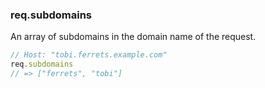 <!---
 Copyright (c) 2016 StrongLoop, IBM, and Express Contributors
 License: MIT
-->

<h3 id='req.subdomains'>req.subdomains</h3>

An array of subdomains in the domain name of the request.

~~~js
// Host: "tobi.ferrets.example.com"
req.subdomains
// => ["ferrets", "tobi"]
~~~
